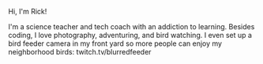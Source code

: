 Hi, I'm Rick!

I'm a science teacher and tech coach with an addiction to learning. Besides coding, I love photography, adventuring, and bird watching. I even set up a bird feeder camera in my front yard so more people can enjoy my neighborhood birds: twitch.tv/blurredfeeder
